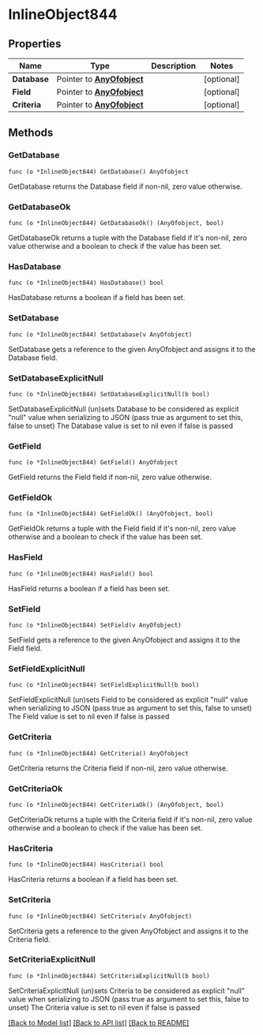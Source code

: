 # InlineObject844

## Properties

Name | Type | Description | Notes
------------ | ------------- | ------------- | -------------
**Database** | Pointer to [**AnyOfobject**](anyOf&lt;object&gt;.md) |  | [optional] 
**Field** | Pointer to [**AnyOfobject**](anyOf&lt;object&gt;.md) |  | [optional] 
**Criteria** | Pointer to [**AnyOfobject**](anyOf&lt;object&gt;.md) |  | [optional] 

## Methods

### GetDatabase

`func (o *InlineObject844) GetDatabase() AnyOfobject`

GetDatabase returns the Database field if non-nil, zero value otherwise.

### GetDatabaseOk

`func (o *InlineObject844) GetDatabaseOk() (AnyOfobject, bool)`

GetDatabaseOk returns a tuple with the Database field if it's non-nil, zero value otherwise
and a boolean to check if the value has been set.

### HasDatabase

`func (o *InlineObject844) HasDatabase() bool`

HasDatabase returns a boolean if a field has been set.

### SetDatabase

`func (o *InlineObject844) SetDatabase(v AnyOfobject)`

SetDatabase gets a reference to the given AnyOfobject and assigns it to the Database field.

### SetDatabaseExplicitNull

`func (o *InlineObject844) SetDatabaseExplicitNull(b bool)`

SetDatabaseExplicitNull (un)sets Database to be considered as explicit "null" value
when serializing to JSON (pass true as argument to set this, false to unset)
The Database value is set to nil even if false is passed
### GetField

`func (o *InlineObject844) GetField() AnyOfobject`

GetField returns the Field field if non-nil, zero value otherwise.

### GetFieldOk

`func (o *InlineObject844) GetFieldOk() (AnyOfobject, bool)`

GetFieldOk returns a tuple with the Field field if it's non-nil, zero value otherwise
and a boolean to check if the value has been set.

### HasField

`func (o *InlineObject844) HasField() bool`

HasField returns a boolean if a field has been set.

### SetField

`func (o *InlineObject844) SetField(v AnyOfobject)`

SetField gets a reference to the given AnyOfobject and assigns it to the Field field.

### SetFieldExplicitNull

`func (o *InlineObject844) SetFieldExplicitNull(b bool)`

SetFieldExplicitNull (un)sets Field to be considered as explicit "null" value
when serializing to JSON (pass true as argument to set this, false to unset)
The Field value is set to nil even if false is passed
### GetCriteria

`func (o *InlineObject844) GetCriteria() AnyOfobject`

GetCriteria returns the Criteria field if non-nil, zero value otherwise.

### GetCriteriaOk

`func (o *InlineObject844) GetCriteriaOk() (AnyOfobject, bool)`

GetCriteriaOk returns a tuple with the Criteria field if it's non-nil, zero value otherwise
and a boolean to check if the value has been set.

### HasCriteria

`func (o *InlineObject844) HasCriteria() bool`

HasCriteria returns a boolean if a field has been set.

### SetCriteria

`func (o *InlineObject844) SetCriteria(v AnyOfobject)`

SetCriteria gets a reference to the given AnyOfobject and assigns it to the Criteria field.

### SetCriteriaExplicitNull

`func (o *InlineObject844) SetCriteriaExplicitNull(b bool)`

SetCriteriaExplicitNull (un)sets Criteria to be considered as explicit "null" value
when serializing to JSON (pass true as argument to set this, false to unset)
The Criteria value is set to nil even if false is passed

[[Back to Model list]](../README.md#documentation-for-models) [[Back to API list]](../README.md#documentation-for-api-endpoints) [[Back to README]](../README.md)


